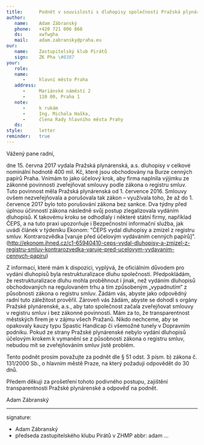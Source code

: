```yaml
---
title:      Podnět v souvislosti s dluhopisy společnosti Pražská plynárenská a.s.
author:
   name:    Adam Zábranský
   phone:   +420 721 006 868
   ds:      xwfwgha
   mail:    adam.zabransky@praha.eu
our:
   name:    Zastupitelský klub Pirátů
   sign:    ZK Pha \#8387
your:
   role:    
   name:    
      -     hlavní město Praha
   address:
      -     Mariánské náměstí 2
      -     110 00, Praha 1
   note:
      -     k rukám
      -     Ing. Michala Haška,
      -     člena Rady hlavního města Prahy
   ds:      
style:      letter
reminder:   true
---
```


Vážený pane radní,

dne 15. června 2017 vydala Pražská plynárenská, a.s. dluhopisy v celkové nominální hodnotě 400 mil. Kč, které jsou obchodovány na Burze cenných papírů Praha. Vnímám to jako účelový krok, aby firma naplnila výjimku ze zákonné povinnosti zveřejňovat smlouvy podle zákona o registru smluv. Tuto povinnost měla Pražská plynárenská od 1. července 2016. Smlouvy ovšem nezveřejňovala a porušovala tak zákon – využívala toho, že až do 1. července 2017 bylo toto porušování zákona bez sankce. Dva týdny před úplnou účinností zákona následně svůj postup zlegalizovala vydáním dluhopisů. K takovému kroku se odhodlaly i některé státní firmy, například ČEPS, a na tuto praxi upozorňuje i Bezpečnostní informační služba, jak uvádí článek v týdeníku Ekonom: "ČEPS vydal dluhopisy a zmizel z registru smluv. Kontrarozvědka [varuje před účelovým vydáváním cenných papírů]".(http://ekonom.ihned.cz/c1-65940410-ceps-vydal-dluhopisy-a-zmizel-z-registru-smluv-kontrarozvedka-varuje-pred-ucelovym-vydavanim-cennych-papiru)

Z informací, které mám k dispozici, vyplývá, že oficiálním důvodem pro vydání dluhopisů byla restrukturalizace dluhu společnosti. Předpokládám, že restrukturalizace dluhu mohla proběhnout i jinak, než vydáním dluhopisů obchodovaných na regulovaném trhu a tím způsobeným „vypadnutím“ z působnosti zákona o registru smluv. Žádám vás, abyste jako odpovědný radní tuto záležitost prověřil. Zároveň vás žádám, abyste se dohodl s orgány Pražské plynárenské, a.s., aby tato společnost začala zveřejňovat smlouvy v registru smluv i bez zákonné povinnosti. Mám za to, že transparentnost městských firem je v zájmu všech Pražanů. Nikdo nechceme, aby se opakovaly kauzy typu Spastic Handicap či všemožné tunely v Dopravním podniku. Pokud ze strany Pražské plynárenské nebylo vydání dluhopisů účelovým krokem k vymanění se z působnosti zákona o registru smluv, nebudou mít se zveřejňováním smluv jistě problém.

Tento podnět prosím považujte za podnět dle § 51 odst. 3 písm. b) zákona č. 131/2000 Sb., o hlavním městě Praze, na který požaduji odpovědět do 30 dnů.

Předem děkuji za prošetření tohoto podivného postupu, zajištění transparentnosti Pražské plynárenské a odpověď na podnět.

Adam Zábranský

---
signature: 
  - Adam Zábranský
  - předseda zastupitelského klubu Pirátů v ZHMP
abbr:       adam
...
